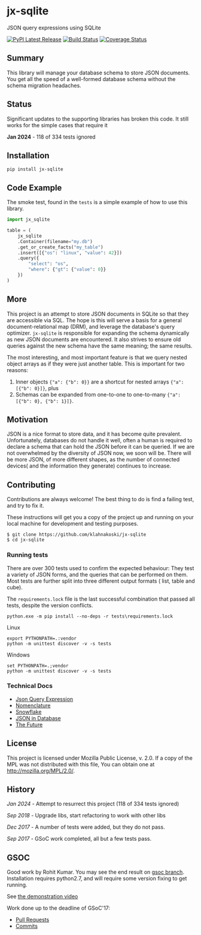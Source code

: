 # jx-sqlite 

JSON query expressions using SQLite


[![PyPI Latest Release](https://img.shields.io/pypi/v/jx-sqlite.svg)](https://pypi.org/project/jx-sqlite/)
[![Build Status](https://app.travis-ci.com/klahnakoski/jx-sqlite.svg?branch=master)](https://travis-ci.com/github/klahnakoski/jx-sqlite)
[![Coverage Status](https://coveralls.io/repos/github/klahnakoski/jx-sqlite/badge.svg?branch=dev)](https://coveralls.io/github/klahnakoski/jx-sqlite?branch=dev)

## Summary

This library will manage your database schema to store JSON documents. You get all the speed of a well-formed database schema without the schema migration headaches. 


## Status

Significant updates to the supporting libraries has broken this code.  It still works for the simple cases that require it

**Jan 2024** - 118 of 334 tests ignored


## Installation

    pip install jx-sqlite

## Code Example

The smoke test, found in the `tests` is a simple example of how to use this library.

```python
import jx_sqlite

table = (
    jx_sqlite
    .Container(filename="my.db")
    .get_or_create_facts("my_table")
    .insert([{"os": "linux", "value": 42}])
    .query({
        "select": "os",
        "where": {"gt": {"value": 0}}
    })
)
```

## More

This project is an attempt to store JSON documents in SQLite so that they are accessible via SQL. The hope is this will serve a basis for a general document-relational map (DRM), and leverage the database's query optimizer.
`jx-sqlite` is responsible for expanding the schema dynamically as new JSON documents are encountered.  It also strives to ensure old queries against the new schema have the same meaning; the same results.

The most interesting, and most important feature is that we query nested object arrays as if they were just another table.  This is important for two reasons:

1. Inner objects `{"a": {"b": 0}}` are a shortcut for nested arrays `{"a": [{"b": 0}]}`, plus
2. Schemas can be expanded from one-to-one  to one-to-many `{"a": [{"b": 0}, {"b": 1}]}`.


## Motivation

JSON is a nice format to store data, and it has become quite prevalent. Unfortunately, databases do not handle it well, often a human is required to declare a schema that can hold the JSON before it can be queried. If we are not overwhelmed by the diversity of JSON now, we soon will be. There will be more JSON, of more different shapes, as the number of connected devices( and the information they generate) continues to increase.

## Contributing

Contributions are always welcome! The best thing to do is find a failing test, and try to fix it.

These instructions will get you a copy of the project up and running on your local machine for development and testing purposes.

    $ git clone https://github.com/klahnakoski/jx-sqlite
    $ cd jx-sqlite

### Running tests

There are over 300 tests used to confirm the expected behaviour: They test a variety of JSON forms, and the queries that can be performed on them. Most tests are further split into three different output formats ( list, table and cube).

The `requirements.lock` file is the last successful combination that passed all tests, despite the version conflicts.

    python.exe -m pip install --no-deps -r tests\requirements.lock


Linux

    export PYTHONPATH=.:vendor
    python -m unittest discover -v -s tests

Windows

    set PYTHONPATH=.;vendor
    python -m unittest discover -v -s tests


### Technical Docs

* [Json Query Expression](https://github.com/klahnakoski/ActiveData/blob/dev/docs/jx.md)
* [Nomenclature](https://github.com/mozilla/jx-sqlite/blob/master/docs/Nomenclature.md)
* [Snowflake](https://github.com/mozilla/jx-sqlite/blob/master/docs/Perspective.md)
* [JSON in Database](https://github.com/mozilla/jx-sqlite/blob/master/docs/JSON%20in%20Database.md)
* [The Future](https://github.com/mozilla/jx-sqlite/blob/master/docs/The%20Future.md)

## License

This project is licensed under Mozilla Public License, v. 2.0. If a copy of the MPL was not distributed with this file, You can obtain one at http://mozilla.org/MPL/2.0/.


## History

*Jan 2024* - Attempt to resurrect this project (118 of 334 tests ignored)

*Sep 2018* - Upgrade libs, start refactoring to work with other libs

*Dec 2017* - A number of tests were added, but they do not pass.

*Sep 2017* - GSoC work completed, all but a few tests pass.
 

## GSOC

Good work by Rohit Kumar.  You may see the end result on [gsoc branch](https://github.com/klahnakoski/jx-sqlite/tree/gsoc).  Installation requires python2.7,  and will require some version fixing to get running.

See [the demonstration video](https://www.youtube.com/watch?v=0_YLzb7BegI&list=PLSE8ODhjZXja7K1hjZ01UTVDnGQdx5v5U&index=26&t=260s)


Work done up to the deadline of GSoC'17:

* [Pull Requests](https://github.com/mozilla/jx-sqlite/pulls?utf8=%E2%9C%93&q=is%3Apr%20author%3Arohit-rk)
* [Commits](https://github.com/mozilla/jx-sqlite/commits?author=rohit-rk)



